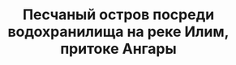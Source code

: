 ---
title: Песчаный остров посреди водохранилища на реке Илим, притоке Ангары
location: Илимский залив Усть-Илимского водохранилища. Нижнеилимский район, Иркутская область, Россия
thumb_width: 301
taxonomy:
    tag:
        - main_gallery
---